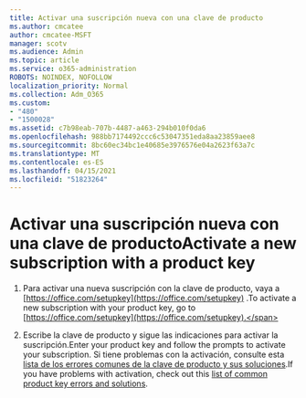 ```yaml
---
title: Activar una suscripción nueva con una clave de producto
ms.author: cmcatee
author: cmcatee-MSFT
manager: scotv
ms.audience: Admin
ms.topic: article
ms.service: o365-administration
ROBOTS: NOINDEX, NOFOLLOW
localization_priority: Normal
ms.collection: Adm_O365
ms.custom:
- "480"
- "1500028"
ms.assetid: c7b98eab-707b-4487-a463-294b010f0da6
ms.openlocfilehash: 988bb7174492ccc6c53047351eda8aa23859aee8
ms.sourcegitcommit: 8bc60ec34bc1e40685e3976576e04a2623f63a7c
ms.translationtype: MT
ms.contentlocale: es-ES
ms.lasthandoff: 04/15/2021
ms.locfileid: "51823264"
---
```

# <a name="activate-a-new-subscription-with-a-product-key"></a><span data-ttu-id="5234a-102">Activar una suscripción nueva con una clave de producto</span><span class="sxs-lookup"><span data-stu-id="5234a-102">Activate a new subscription with a product key</span></span>

1. <span data-ttu-id="5234a-103">Para activar una nueva suscripción con la clave de producto, vaya a [https://office.com/setupkey](https://office.com/setupkey) .</span><span class="sxs-lookup"><span data-stu-id="5234a-103">To activate a new subscription with your product key, go to [https://office.com/setupkey](https://office.com/setupkey).</span></span>

2. <span data-ttu-id="5234a-104">Escribe la clave de producto y sigue las indicaciones para activar la suscripción.</span><span class="sxs-lookup"><span data-stu-id="5234a-104">Enter your product key and follow the prompts to activate your subscription.</span></span> <span data-ttu-id="5234a-105">Si tiene problemas con la activación, consulte esta [lista de los errores comunes de la clave de producto y sus soluciones](https://docs.microsoft.com/microsoft-365/commerce/product-key-errors-and-solutions).</span><span class="sxs-lookup"><span data-stu-id="5234a-105">If you have problems with activation, check out this [list of common product key errors and solutions](https://docs.microsoft.com/microsoft-365/commerce/product-key-errors-and-solutions).</span></span>